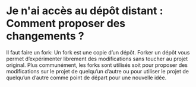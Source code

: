 # Je n'ai accès au dépôt distant : Comment proposer des changements ?
Il faut faire un fork:
Un fork est une copie d’un dépôt. Forker un dépôt vous permet d’expérimenter librement des modifications sans toucher au projet original.
Plus communément, les forks sont utilisés soit pour proposer des modifications sur le projet de quelqu’un d’autre ou pour utiliser le projet de quelqu’un d’autre comme point de départ pour une nouvelle idée.